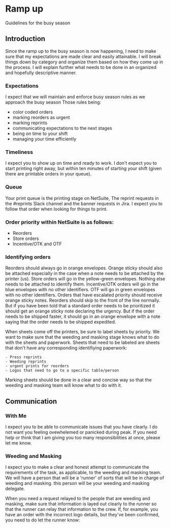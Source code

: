 # Ramp up

Guidelines for the busy season

##  Introduction

Since the ramp up to the busy season is now happening, I need to make sure that my expectations are made clear and easily attainable. I will break things down by category and organize them based on how they come up in the process. I will explain further what needs to be done in an organized and hopefully descriptive manner.

### Expectations

I expect that we will maintain and enforce busy season rules as we approach the busy season
Those rules being:
- color coded orders
- marking reorders as urgent
- marking reprints
- communicating expectations to the next stages
- being on time to your shift
- managing your time efficiently
 
### Timeliness

I expect you to show up on time and ready to work. I don't expect you to start printing right away, but within ten minutes of starting your shift (given there are printable orders in your queue).

### Queue

Your print queue is the printing stage on NetSuite, The reprint requests in the #reprints Slack channel and the banner requests in Jira.
I expect you to follow that order when looking for things to print.

### Order priority within NetSuite is as follows:

- Reorders
- Store orders
- Incentive/OTK and OTF
  
### Identifying orders

Reorders should always go in orange envelopes.
Orange sticky should also be attached especially in the case when a note needs to be attached by the printer (us).
Store orders will go in the yellow-green envelopes. Nothing else needs to be attached to identify them.
Incentive/OTK orders will go in the blue envelopes with no other identifiers.
OTF will go in green envelopes with no other identifiers.
Orders that have escalated priority should receive orange sticky notes. Reorders should skip to the front of the line normally. But if you have been told that a standard order needs to be prioritized it should get an orange sticky note declaring the urgency. But if the order needs to be shipped faster, it should go in an orange envelope with a note saying that the order needs to be shipped expedited.

When sheets come off the printers, be sure to label sheets by priority. We want to make sure that the weeding and masking stage knows what to do with the sheets and paperwork.
Sheets that need to be labeled are sheets that don't have any corresponding identifiying paperwork:

    - Press reprints
    - Weeding reprints
    - urgent prints for reorders
    - Logos that need to go to a specific table/person

Marking sheets should be done in a clear and concise way so that the weeding and masking team will know what to do with it.

## Communication

### With Me

I expect you to be able to communicate issues that you have clearly. I do not want you feeling ovewhelemed or panicked during peak. If you need help or think that I am giving you too many responsibilities at once, please let me know.

### Weeding and Masking

I expect you to make a clear and honest attempt to communicate the requirements of the task, as applicable, to the weeding and masking team. We will have a person that will be a 'runner' of sorts that will be in charge of weeding and masking. this person will be your weeding and masking delegate. 

When you need a request relayed to the people that are weeding and masking, make sure that information is layed out clearly to the runner so that the runner can relay that information to the crew. If, for example, you have an order with the incorrect logo details, but they've been confirmed, you need to do let the runner know:

